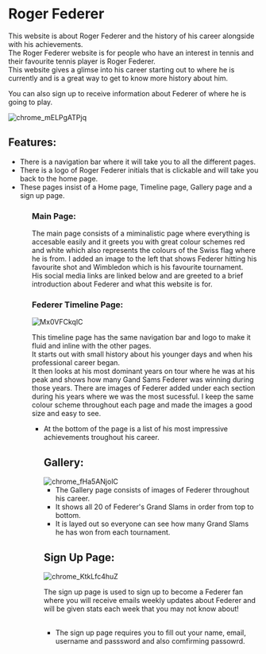 <h1>Roger Federer </h1>
<p>This website is about Roger Federer and the history of his career alongside with his achievements.
  <br>
The Roger Federer website is for people who have an interest in tennis and their favourite tennis player is Roger Federer. 
  <br>
This website gives a glimse into his career starting out to where he is currently and is a great way to get to know more history about him.
  
  You can also sign up to receive information about Federer of where he is going to play.</p>
![chrome_mELPgATPjq](https://user-images.githubusercontent.com/104302143/168820253-71f81d31-7add-4be6-ad47-a7bd506a27c8.jpg)

<h2> Features: </h2>
<ul>
  <li>There is a navigation bar where it will take you to all the different pages.</li>
   <li>There is a logo of Roger Federer initials that is clickable and will take you back to the home page.</li>
   <li>These pages insist of a Home page, Timeline page, Gallery page and a sign up page.</li>
  <ul>
    <h3> Main Page:</h3>
    <p> The main page consists of a miminalistic page where everything is accesable easily and it greets you with great colour schemes red and white which
    also represents the colours of the Swiss flag where he is from. 
    I added an image to the left that shows Federer hitting his favourite shot and Wimbledon which is his favourite tournament. 
      <br>
    His social media links are linked below and are greeted to a brief introduction about Federer and what this website is for.</p>
    <h3> Federer Timeline Page:</h3>
  
 
![Mx0VFCkqlC](https://user-images.githubusercontent.com/104302143/168828814-58fc35fe-9809-44e0-a7fe-7ff451ae1082.jpg)
    <p> This timeline page has the same navigation bar and logo to make it fluid and inline with the other pages.
      <br>
      It starts out with small history about his younger days and when his professional career began.
      <br>
      It then looks at his most dominant years on tour where he was at his peak and shows how many Gand Sams Federer was winning during those years.
      There are images of Federer added under each section during his years where we was the most sucessful. 
      I keep the same colour scheme throughout each page and made the images a good size and easy to see. </p>
    <ul>
      <li>At the bottom of the page is a list of his most impressive achievements troughout his career.
    <h2> Gallery: </h2>
    ![chrome_fHa5ANjolC](https://user-images.githubusercontent.com/104302143/168984712-4b4a3946-1281-49ce-9b14-428455eebc9a.jpg)
    <ul>
      <li>The Gallery page consists of images of Federer throughout his career.
      <li>It shows all 20 of Federer's Grand Slams in order from top to bottom.</li>
      <li>It is layed out so everyone can see how many Grand Slams he has won from each tournament.</li>
        </ul>
        <h2> Sign Up Page: </h2>
        ![chrome_KtkLfc4huZ](https://user-images.githubusercontent.com/104302143/168988086-243d7a3d-d033-4d3b-b593-aa72583fbb93.jpg)
        <p> The sign up page is used to sign up to become a Federer fan where you will receive emails weekly updates about Federer and will be
          given stats each week that you may not know about! </p>
            <br>
        <ul>
        <li>The sign up page requires you to fill out your name, email, username and passsword and also comfirming passowrd. </li>
          <ul>
      
     

   
  

